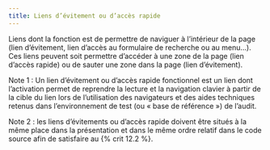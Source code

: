 ```yaml
---
title: Liens d’évitement ou d’accès rapide
---
```


Liens dont la fonction est de permettre de naviguer à l’intérieur de la page (lien d’évitement, lien d’accès au formulaire de recherche ou au menu…). Ces liens peuvent soit permettre d’accéder à une zone de la page (lien d’accès rapide) ou de sauter une zone dans la page (lien d’évitement).

Note 1 : Un lien d’évitement ou d’accès rapide fonctionnel est un lien dont l’activation permet de reprendre la lecture et la navigation clavier à partir de la cible du lien lors de l’utilisation des navigateurs et des aides techniques retenus dans l’environnement de test (ou « base de référence ») de l’audit.

Note 2 : les liens d’évitements ou d’accès rapide doivent être situés à la même place dans la présentation et dans le même ordre relatif dans le code source afin de satisfaire au {% crit 12.2 %}.
